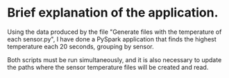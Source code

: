 # Brief explanation of the application.

Using the data produced by the file "Generate files with the temperature of each sensor.py", I have done a PySpark application that finds the highest temperature each 20 seconds, grouping by sensor.

Both scripts must be run simultaneously, and it is also necessary to update the paths where the sensor temperature files will be created and read.
